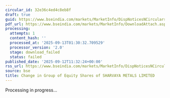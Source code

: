 ```yaml
---
circular_id: 32e36c4ed4c8eb8f
draft: true
guid: https://www.bseindia.com/markets/MarketInfo/DispNoticesNCirculars.aspx?Noticeid={BA9063AB-6DA8-499B-B0D8-F3A66A8ACC75}&noticeno=20250912-55&dt=09/12/2025&icount=55&totcount=103&flag=0
pdf_url: https://www.bseindia.com/markets/MarketInfo/DownloadAttach.aspx?id=20250912-55&attachedId=
processing:
  attempts: 1
  content_hash: ''
  processed_at: '2025-09-13T01:30:32.709529'
  processor_version: '2.0'
  stage: download_failed
  status: failed
published_date: '2025-09-12T11:32:24+00:00'
rss_url: https://www.bseindia.com/markets/MarketInfo/DispNoticesNCirculars.aspx?Noticeid={BA9063AB-6DA8-499B-B0D8-F3A66A8ACC75}&noticeno=20250912-55&dt=09/12/2025&icount=55&totcount=103&flag=0
source: bse
title: Change in Group of Equity Shares of SHARVAYA METALS LIMITED
---
```


Processing in progress...